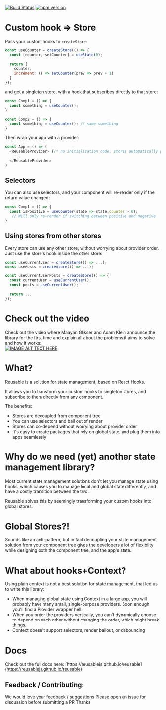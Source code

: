 [![Build Status](https://circleci.com/gh/reusablejs/reusable.svg?style=svg)](https://circleci.com/gh/reusablejs/reusable)
[![npm version](https://badge.fury.io/js/reusable.svg)](https://badge.fury.io/js/reusable)

# Custom hook => Store
Pass your custom hooks to `createStore`:

```javascript
const useCounter = createStore(() => {
  const [counter, setCounter] = useState(0);
  
  return {
    counter,
    increment: () => setCounter(prev => prev + 1)
  }
});
```

and get a singleton store, with a hook that subscribes directly to that store:
```javascript
const Comp1 = () => {
  const something = useCounter();
}

const Comp2 = () => {
  const something = useCounter(); // same something
}
```

Then wrap your app with a provider:
```javascript
const App = () => (
  <ReusableProvider> {/* no initialization code, stores automatically plug into the top provider */}
    ...
  </ReusableProvider>
)
```

## Selectors
You can also use selectors, and your component will re-render only if the return value changed:  

```javascript
const Comp1 = () => {
  const isPositive = useCounter(state => state.counter > 0);
   // Will only re-render if switching between positive and negative
}
```

## Using stores from other stores
Every store can use any other store, without worrying about provider order.
Just use the store's hook inside the other store:
```javascript
const useCurrentUser = createStore(() => ...);
const usePosts = createStore(() => ...);

const useCurrentUserPosts = createStore(() => {
  const currentUser = useCurrentUser();
  const posts = useCurrentUser();
  
  return ...
});
```

# Check out the video
Check out the video where Maayan Glikser and Adam Klein announce the library for the first time and explain all about the problems it aims to solve and how it works:  
[![IMAGE ALT TEXT HERE](https://img.youtube.com/vi/oy-6urveWzo/0.jpg)](https://www.youtube.com/watch?v=oy-6urveWzo)


# What?
Reusable is a solution for state management, based on React Hooks.

It allows you to transform your custom hooks to singleton stores, and subscribe to them directly from any component.

The benefits:  
- Stores are decoupled from component tree
- You can use selectors and bail out of render
- Stores can co-depend without worrying about provider order
- It's easy to create packages that rely on global state, and plug them into apps seamlessly

# Why do we need (yet) another state management library?
Most current state management solutions don't let you manage state using hooks, which causes you to manage local and global state differently, and have a costly transition between the two.

Reusable solves this by seemingly transforming your custom hooks into global stores.

# Global Stores?!
Sounds like an anti-pattern, but in fact decoupling your state management solution from your component tree gives the developers a lot of flexibilty while designing both the component tree, and the app's state.

# What about hooks+Context?
Using plain context is not a best solution for state management, that led us to write this library:
- When managing global state using Context in a large app, you will probably have many small, single-purpose providers. Soon enough you'll find a Provider wrapper hell.
- When you order the providers vertically, you can’t dynamically choose to depend on each other without changing the order, which might break things.
- Context doesn't support selectors, render bailout, or debouncing

# Docs
Check out the full docs here:
[https://reusablejs.github.io/reusable](https://reusablejs.github.io/reusable)


## Feedback / Contributing:
We would love your feedback / suggestions
Please open an issue for discussion before submitting a PR
Thanks

